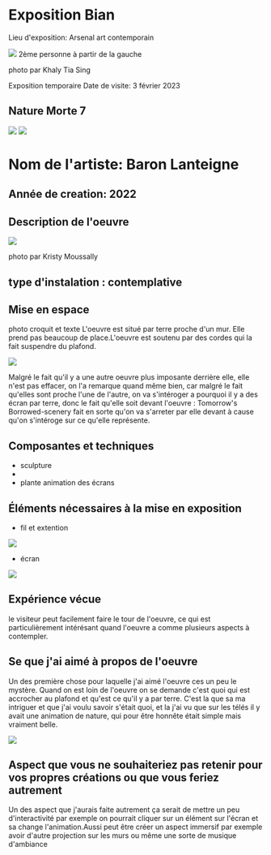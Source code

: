#  Exposition Bian 
Lieu d'exposition: Arsenal art contemporain

![](media/groupe_photos.png)
2ème personne à partir de la gauche

photo par Khaly Tia Sing

Exposition temporaire
Date de visite: 3 février 2023
## Nature Morte 7
![](media/oeuvre_nature_bian.png)
![](media/derriere.png)

# Nom de l'artiste: Baron Lanteigne
## Année de creation: 2022
## Description de l'oeuvre
![](media/cartel.png)

photo par Kristy Moussally
## type d'instalation : contemplative
## Mise en espace
photo croquit et texte
L'oeuvre est situé par terre proche d'un mur. Elle prend pas beaucoup de place.L'oeuvre est soutenu par des cordes qui la fait suspendre du plafond.

![](media/oeuvre_plafond.png)

Malgré le fait qu'il y a une autre oeuvre plus imposante derrière elle, elle n'est pas effacer, on l'a remarque quand même bien, car malgré le fait qu'elles sont proche l'une de l'autre, on va s'intéroger a pourquoi il y a des écran par terre, donc le fait qu'elle soit devant l'oeuvre : Tomorrow's Borrowed-scenery fait en sorte qu'on va s'arreter par elle devant à cause qu'on s'intéroge sur ce qu'elle représente. 

## Composantes et techniques
- sculpture 
- 
- plante
animation des écrans
## Éléments nécessaires à la mise en exposition
- fil et extention

![](media/oeuvre_files.png)

- écran

![](media/oeuvre_ecran.png)

## Expérience vécue
le visiteur peut facilement faire le tour de l'oeuvre, ce qui est particulièrement intérésant quand l'oeuvre a comme plusieurs aspects à contempler.
## Se que j'ai aimé à propos de l'oeuvre
Un des première chose pour laquelle j'ai aimé l'oeuvre ces un peu le mystère. Quand on est loin de l'oeuvre on se demande c'est quoi qui est accrocher au plafond et qu'est ce qu'il y a par terre. C'est la que sa ma intriguer et que j'ai voulu savoir s'était quoi, et la j'ai vu que sur les télés il y avait une animation de nature, qui pour être honnête était simple mais vraiment belle.

![](media/derrier.png)

##  Aspect que vous ne souhaiteriez pas retenir pour vos propres créations ou que vous feriez autrement

Un des aspect que j'aurais faite autrement ça serait de mettre un peu d'interactivité par exemple on pourrait cliquer sur un élément sur l'écran et sa change l'animation.Aussi peut être créer un aspect immersif par exemple avoir d'autre projection sur les murs ou même une sorte de musique d'ambiance 













